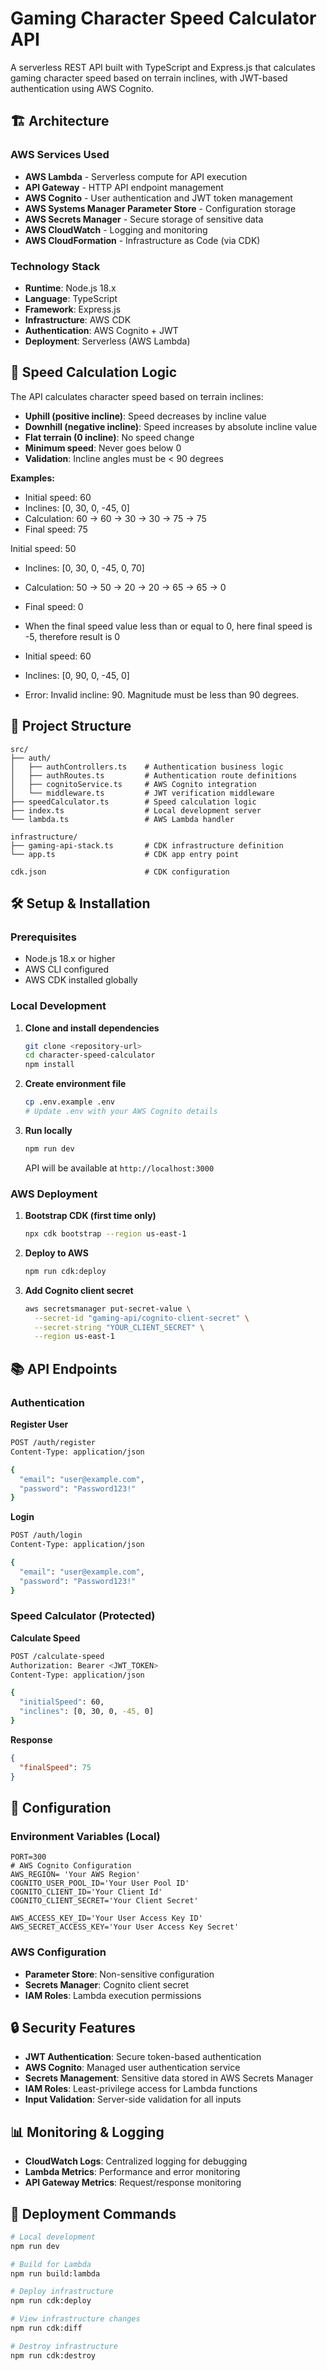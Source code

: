 # Gaming Character Speed Calculator API

A serverless REST API built with TypeScript and Express.js that calculates gaming character speed based on terrain inclines, with JWT-based authentication using AWS Cognito.

## 🏗️ Architecture

### AWS Services Used
- **AWS Lambda** - Serverless compute for API execution
- **API Gateway** - HTTP API endpoint management
- **AWS Cognito** - User authentication and JWT token management
- **AWS Systems Manager Parameter Store** - Configuration storage
- **AWS Secrets Manager** - Secure storage of sensitive data
- **AWS CloudWatch** - Logging and monitoring
- **AWS CloudFormation** - Infrastructure as Code (via CDK)

### Technology Stack
- **Runtime**: Node.js 18.x
- **Language**: TypeScript
- **Framework**: Express.js
- **Infrastructure**: AWS CDK
- **Authentication**: AWS Cognito + JWT
- **Deployment**: Serverless (AWS Lambda)


## 🧮 Speed Calculation Logic

The API calculates character speed based on terrain inclines:

- **Uphill (positive incline)**: Speed decreases by incline value
- **Downhill (negative incline)**: Speed increases by absolute incline value
- **Flat terrain (0 incline)**: No speed change
- **Minimum speed**: Never goes below 0
- **Validation**: Incline angles must be < 90 degrees

**Examples:**
- Initial speed: 60
- Inclines: [0, 30, 0, -45, 0]
- Calculation: 60 → 60 → 30 → 30 → 75 → 75
- Final speed: 75

Initial speed: 50
- Inclines: [0, 30, 0, -45, 0, 70]
- Calculation: 50 → 50 → 20 → 20 → 65 → 65 → 0
- Final speed: 0 
- When the final speed value less than or equal to 0, here final speed is -5, therefore result is 0

- Initial speed: 60
- Inclines: [0, 90, 0, -45, 0]
- Error: Invalid incline: 90. Magnitude must be less than 90 degrees.

## 📁 Project Structure

```
src/
├── auth/
│   ├── authControllers.ts    # Authentication business logic
│   ├── authRoutes.ts         # Authentication route definitions
│   ├── cognitoService.ts     # AWS Cognito integration
│   └── middleware.ts         # JWT verification middleware
├── speedCalculator.ts        # Speed calculation logic
├── index.ts                  # Local development server
└── lambda.ts                 # AWS Lambda handler

infrastructure/
├── gaming-api-stack.ts       # CDK infrastructure definition
└── app.ts                    # CDK app entry point

cdk.json                      # CDK configuration
```

## 🛠️ Setup & Installation

### Prerequisites
- Node.js 18.x or higher
- AWS CLI configured
- AWS CDK installed globally

### Local Development

1. **Clone and install dependencies**
   ```bash
   git clone <repository-url>
   cd character-speed-calculator
   npm install
   ```

2. **Create environment file**
   ```bash
   cp .env.example .env
   # Update .env with your AWS Cognito details
   ```

3. **Run locally**
   ```bash
   npm run dev
   ```
   API will be available at `http://localhost:3000`

### AWS Deployment

1. **Bootstrap CDK (first time only)**
   ```bash
   npx cdk bootstrap --region us-east-1
   ```

2. **Deploy to AWS**
   ```bash
   npm run cdk:deploy
   ```

3. **Add Cognito client secret**
   ```bash
   aws secretsmanager put-secret-value \
     --secret-id "gaming-api/cognito-client-secret" \
     --secret-string "YOUR_CLIENT_SECRET" \
     --region us-east-1
   ```

## 📚 API Endpoints

### Authentication

**Register User**
```bash
POST /auth/register
Content-Type: application/json

{
  "email": "user@example.com",
  "password": "Password123!"
}
```

**Login**
```bash
POST /auth/login
Content-Type: application/json

{
  "email": "user@example.com",
  "password": "Password123!"
}
```

### Speed Calculator (Protected)

**Calculate Speed**
```bash
POST /calculate-speed
Authorization: Bearer <JWT_TOKEN>
Content-Type: application/json

{
  "initialSpeed": 60,
  "inclines": [0, 30, 0, -45, 0]
}
```

**Response**
```json
{
  "finalSpeed": 75
}
```

## 🔧 Configuration

### Environment Variables (Local)
```env
PORT=300
# AWS Cognito Configuration
AWS_REGION= 'Your AWS Region'
COGNITO_USER_POOL_ID='Your User Pool ID'
COGNITO_CLIENT_ID='Your Client Id'
COGNITO_CLIENT_SECRET='Your Client Secret'

AWS_ACCESS_KEY_ID='Your User Access Key ID'
AWS_SECRET_ACCESS_KEY='Your User Access Key Secret'
```

### AWS Configuration
- **Parameter Store**: Non-sensitive configuration
- **Secrets Manager**: Cognito client secret
- **IAM Roles**: Lambda execution permissions


## 🔒 Security Features

- **JWT Authentication**: Secure token-based authentication
- **AWS Cognito**: Managed user authentication service
- **Secrets Management**: Sensitive data stored in AWS Secrets Manager
- **IAM Roles**: Least-privilege access for Lambda functions
- **Input Validation**: Server-side validation for all inputs

## 📊 Monitoring & Logging

- **CloudWatch Logs**: Centralized logging for debugging
- **Lambda Metrics**: Performance and error monitoring
- **API Gateway Metrics**: Request/response monitoring

## 🚀 Deployment Commands

```bash
# Local development
npm run dev

# Build for Lambda
npm run build:lambda

# Deploy infrastructure
npm run cdk:deploy

# View infrastructure changes
npm run cdk:diff

# Destroy infrastructure
npm run cdk:destroy
```